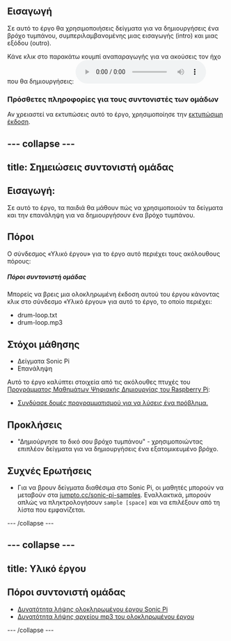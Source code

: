 ## Εισαγωγή

Σε αυτό το έργο θα χρησιμοποιήσεις δείγματα για να δημιουργήσεις ένα βρόχο τυμπάνου, συμπεριλαμβανομένης μιας εισαγωγής (intro) και μιας εξόδου (outro).

<div id="audio-preview" class="pdf-hidden">
Κάνε κλικ στο παρακάτω κουμπί αναπαραγωγής για να ακούσεις τον ήχο που θα δημιουργήσεις: 
<audio controls preload> 
  <source src="resources/drum-loop.mp3" type="audio/mpeg"> 
Το πρόγραμμα περιήγησής σου δεν υποστηρίζει αυτό το <code>ηχητικό</code> στοιχείο. 
</audio>
</div>

### Πρόσθετες πληροφορίες για τους συντονιστές των ομάδων

Αν χρειαστεί να εκτυπώσεις αυτό το έργο, χρησιμοποίησε την [εκτυπώσιμη έκδοση](https://projects.raspberrypi.org/el-GR/projects/drum-loop/print).

--- collapse ---
---
title: Σημειώσεις συντονιστή ομάδας
---

## Εισαγωγή:

Σε αυτό το έργο, τα παιδιά θα μάθουν πώς να χρησιμοποιούν τα δείγματα και την επανάληψη για να δημιουργήσουν ένα βρόχο τυμπάνου.

## Πόροι

Ο σύνδεσμος «Υλικό έργου» για το έργο αυτό περιέχει τους ακόλουθους πόρους:

##### Πόροι συντονιστή ομάδας

Μπορείς να βρεις μια ολοκληρωμένη έκδοση αυτού του έργου κάνοντας κλικ στο σύνδεσμο «Υλικό έργου» για αυτό το έργο, το οποίο περιέχει:

* drum-loop.txt
* drum-loop.mp3

## Στόχοι μάθησης

* Δείγματα Sonic Pi
* Επανάληψη

Αυτό το έργο καλύπτει στοιχεία από τις ακόλουθες πτυχές του [Προγράμματος Μαθημάτων Ψηφιακής Δημιουργίας του Raspberry Pi](http://rpf.io/curriculum):

* [Συνδύασε δομές προγραμματισμού για να λύσεις ένα πρόβλημα.](https://www.raspberrypi.org/curriculum/programming/builder)

## Προκλήσεις

* "Δημιούργησε το δικό σου βρόχο τυμπάνου" - χρησιμοποιώντας επιπλέον δείγματα για να δημιουργήσεις ένα εξατομικευμένο βρόχο.

## Συχνές Ερωτήσεις

* Για να βρουν δείγματα διαθέσιμα στο Sonic Pi, οι μαθητές μπορούν να μεταβούν στα [jumpto.cc/sonic-pi-samples](http://jumpto.cc/sonic-pi-samples). Εναλλακτικά, μπορούν απλώς να πληκτρολογήσουν `sample [space]` και να επιλέξουν από τη λίστα που εμφανίζεται.

--- /collapse ---

--- collapse ---
---
title: Υλικό έργου
---

## Πόροι συντονιστή ομάδας

* [Δυνατότητα λήψης ολοκληρωμένου έργου Sonic Pi](resources/drum-loop.txt)
* [Δυνατότητα λήψης αρχείου mp3 του ολοκληρωμένου έργου](resources/drum-loop.mp3)

--- /collapse ---